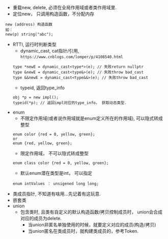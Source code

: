 - 重载new, delete, 必须在全局作用域或者类作用域里.
- 定位new， 只调用构造函数，不分配内存
```
new (address) 构造函数
如：
new(p) string("abc");
```
- RTTI, 运行时判断类型
    - dynamic_cast, cat指针/引用, `https://www.cnblogs.com/lomper/p/4108540.html`
    ```
    type *newE = dynamic_cast<type*>(e); // 失败return nullptr
    type &newE = dynamic_cast<type&>(e); // 失败throw bad_cast
    type &&newE = dynamic_cast<type&&>(e); // 失败throw bad_cast
    ```
    - typeid, 返回type_info
    ```
    obj *p = new impl();
    typeid(*p); // 返回impl对应的type_info， 获取动态类型.
    ```
- enum
    - 不限定作用域(或者说作用域就是enum定义所在的作用域), 可以隐式转成整型
    ```
    enum color {red = 0, yellow, green};
    or
    enum {red, yellow, green};
    ```
    - 限定作用域， 不可以隐式转成整型
    ```
    enum class color {red = 0, yellow, green};
    ```
    - 默认enum潜在类型是int， 可以指定
    ```
    enum intValues ： unsigened long long;
    ```
- 类成员指针, 不知道有啥用...先记着有这玩意.
- 嵌套类
- union
    - 包含类时, 且类有自定义的默认构造函数/拷贝控制成员时， union会合成对应的成员为delete.
        - 当union非匿名单独使用的时候，就要定义对应的成员(构造/拷贝)
        - 当union匿名在类成员时，就构建类成员的，参考Token.